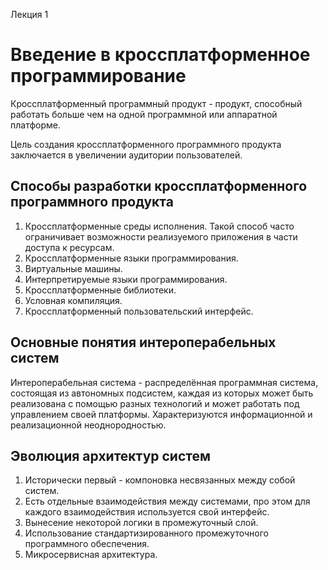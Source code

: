 Лекция 1

# Введение в кроссплатформенное программирование

Кроссплатформенный программный продукт - продукт, способный работать больше чем на одной программной или аппаратной платформе.

Цель создания кроссплатформенного программного продукта заключается в увеличении аудитории пользователей.

## Способы разработки кроссплатформенного программного продукта

1. Кроссплатформенные среды исполнения. Такой способ часто ограничивает возможности реализуемого приложения в части доступа к ресурсам.
2. Кроссплатформенные языки программирования.
3. Виртуальные машины.
4. Интерпретируемые языки программирования.
5. Кроссплатформенные библиотеки.
6. Условная компиляция.
7. Кроссплатформенный пользовательский интерфейс.

## Основные понятия интероперабельных систем

Интероперабельная система - распределённая программная система, состоящая из автономных подсистем, каждая из которых может быть реализована с помощью разных технологий и может работать под управлением своей платформы. Характеризуются информационной и реализационной неоднородностью.

## Эволюция архитектур систем

1. Исторически первый - компоновка несвязанных между собой систем.
2. Есть отдельные взаимодействия между системами, про этом для каждого взаимодействия используется свой интерфейс.
3. Вынесение некоторой логики в промежуточный слой.
4. Использование стандартизированного промежуточного программного обеспечения.
5. Микросервисная архитектура.
